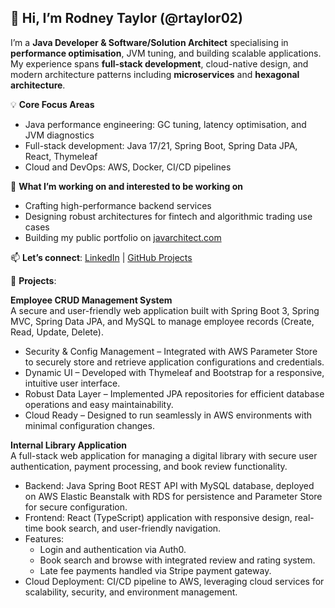 ## 👋 Hi, I’m Rodney Taylor (@rtaylor02)

I’m a **Java Developer & Software/Solution Architect** specialising in **performance optimisation**, JVM tuning, and building scalable applications. My experience spans **full-stack development**, cloud-native design, and modern architecture patterns including **microservices** and **hexagonal architecture**.

💡 **Core Focus Areas**  
- Java performance engineering: GC tuning, latency optimisation, and JVM diagnostics  
- Full-stack development: Java 17/21, Spring Boot, Spring Data JPA, React, Thymeleaf  
- Cloud and DevOps: AWS, Docker, CI/CD pipelines  

🚀 **What I’m working on and interested to be working on**  
- Crafting high-performance backend services  
- Designing robust architectures for fintech and algorithmic trading use cases  
- Building my public portfolio on [javarchitect.com](https://javarchitect.com)  

📫 **Let’s connect**: [LinkedIn](https://www.linkedin.com/in/rodney-taylor-uk) | [GitHub Projects](https://github.com/rtaylor02)

💼 **Projects**:  

**Employee CRUD Management System**  
A secure and user-friendly web application built with Spring Boot 3, Spring MVC, Spring Data JPA, and MySQL to manage employee records (Create, Read, Update, Delete).
- Security & Config Management – Integrated with AWS Parameter Store to securely store and retrieve application configurations and credentials.
- Dynamic UI – Developed with Thymeleaf and Bootstrap for a responsive, intuitive user interface.
- Robust Data Layer – Implemented JPA repositories for efficient database operations and easy maintainability.
- Cloud Ready – Designed to run seamlessly in AWS environments with minimal configuration changes.

**Internal Library Application**  
A full-stack web application for managing a digital library with secure user authentication, payment processing, and book review functionality.
- Backend: Java Spring Boot REST API with MySQL database, deployed on AWS Elastic Beanstalk with RDS for persistence and Parameter Store for secure configuration.
- Frontend: React (TypeScript) application with responsive design, real-time book search, and user-friendly navigation.
- Features:
  - Login and authentication via Auth0.
  - Book search and browse with integrated review and rating system.
  - Late fee payments handled via Stripe payment gateway.
- Cloud Deployment: CI/CD pipeline to AWS, leveraging cloud services for scalability, security, and environment management.


